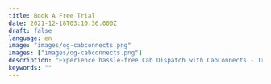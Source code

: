 ```yaml
---
title: Book A Free Trial
date: 2021-12-18T03:10:36.000Z
draft: false
language: en
image: "images/og-cabconnects.png"
images: ["images/og-cabconnects.png"]
description: "Experience hassle-free Cab Dispatch with CabConnects - Try a 2-day trial now!"
keywords: ""
---
```


<!-- Calendly inline widget begin -->
<div class="calendly-inline-widget" data-url="https://calendly.com/cab-connects-free-trial/book-a-free-trial?hide_gdpr_banner=1&background_color=232323&text_color=ffffff" style="min-width:320px;height:700px;"></div>
<script type="text/javascript" src="https://assets.calendly.com/assets/external/widget.js" async></script>
<!-- Calendly inline widget end -->